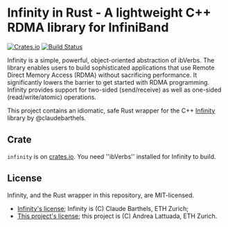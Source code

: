 # Infinity in Rust - A lightweight C++ RDMA library for InfiniBand

[![Crates.io](https://img.shields.io/crates/v/infinity.svg)](https://crates.io/crates/infinity) [![Build Status](https://travis-ci.org/utaal/infinity-rust.svg?branch=master)](https://travis-ci.org/utaal/infinity-rust)

Infinity is a simple, powerful, object-oriented abstraction of ibVerbs. The library enables users to build sophisticated applications that use Remote Direct Memory Access (RDMA) without sacrificing performance. It significantly lowers the barrier to get started with RDMA programming. Infinity provides support for two-sided (send/receive) as well as one-sided (read/write/atomic) operations.

This project contains an idiomatic, safe Rust wrapper for the C++ [Infinity](https://github.com/claudebarthels/infinity) library by @claudebarthels.

## Crate

`infinity` is on [crates.io](https://crates.io/crates/infinity). You need ''ibVerbs'' installed for Infinity to build.

## License

Infinity, and the Rust wrapper in this repository, are MIT-licensed.

* [Infinity's license](https://github.com/claudebarthels/infinity/blob/master/LICENSE.txt); Infinity is (C) Claude Barthels, ETH Zurich;
* [This project's license](https://github.com/utaal/infinity-rust/blob/master/LICENSE.txt); this project is (C) Andrea Lattuada, ETH Zurich.

